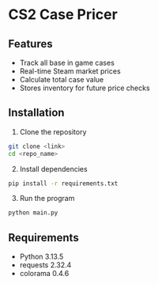 # CS2 Case Pricer

 ## Features
 - Track all base in game cases
 - Real-time Steam market prices
 - Calculate total case value
 - Stores inventory for future price checks

## Installation

 1. Clone the repository
```bash
git clone <link>
cd <repo_name>
```
 2. Install dependencies
 ```bash
 pip install -r requirements.txt
 ```
 3. Run the program
```bash
python main.py
```
## Requirements
- Python 3.13.5
- requests 2.32.4
- colorama 0.4.6